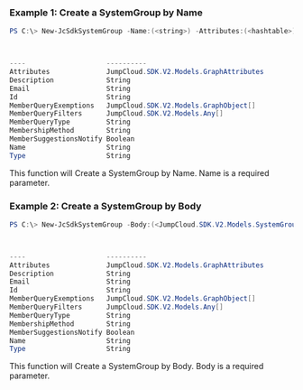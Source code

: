### Example 1: Create a SystemGroup by Name
```powershell
PS C:\> New-JcSdkSystemGroup -Name:(<string>) -Attributes:(<hashtable>) -Description:(<string>) -Email:(<string>) -MemberQueryExemptions:(<JumpCloud.SDK.V2.Models.GraphObject[]>) -MemberQueryFilters:(<JumpCloud.SDK.V2.Models.Any[]>) -MemberQueryType:(<string>) -MemberSuggestionsNotify:(<switch>) -MembershipMethod:(<string>)



----                    ----------
Attributes              JumpCloud.SDK.V2.Models.GraphAttributes
Description             String
Email                   String
Id                      String
MemberQueryExemptions   JumpCloud.SDK.V2.Models.GraphObject[]
MemberQueryFilters      JumpCloud.SDK.V2.Models.Any[]
MemberQueryType         String
MembershipMethod        String
MemberSuggestionsNotify Boolean
Name                    String
Type                    String


```

This function will Create a SystemGroup by Name. Name is a required parameter.

### Example 2: Create a SystemGroup by Body
```powershell
PS C:\> New-JcSdkSystemGroup -Body:(<JumpCloud.SDK.V2.Models.SystemGroupPost>)



----                    ----------
Attributes              JumpCloud.SDK.V2.Models.GraphAttributes
Description             String
Email                   String
Id                      String
MemberQueryExemptions   JumpCloud.SDK.V2.Models.GraphObject[]
MemberQueryFilters      JumpCloud.SDK.V2.Models.Any[]
MemberQueryType         String
MembershipMethod        String
MemberSuggestionsNotify Boolean
Name                    String
Type                    String


```

This function will Create a SystemGroup by Body. Body is a required parameter.


